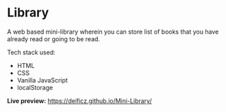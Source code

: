 # Library

A web based mini-library wherein you can store list of books that you have already read or going to be read. 

Tech stack used:
  -  HTML
  -  CSS
  -  Vanilla JavaScript
  -  localStorage

**Live preview:** https://deificz.github.io/Mini-Library/
